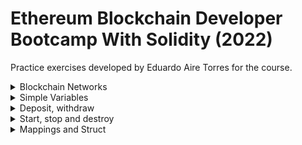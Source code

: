 # Ethereum Blockchain Developer Bootcamp With Solidity (2022)

Practice exercises developed by Eduardo Aire Torres for the course.

<details>
  <summary>Blockchain Networks</summary>

  ### [FirstSmartContract.sol](./contracts/FirstSmartContract.sol)

  - JavaScript VM(London) deploy 0xd9145CCE52D386f254917e481eB44e9943F39138
  
  ![JavaScript VM](./util/images/javaScriptVM.png)
  
  - Ropsten deploy [0x8346f00379d30Dc3bf7D069C96a65ec6B30ac0EF](https://ropsten.etherscan.io/address/0x8346f00379d30Dc3bf7D069C96a65ec6B30ac0EF)
  
  - Web3 Provider deploy 0x3dc61BFDa63a4FbA5C9bB5C20a99c97cecb90a9a
  
  ![JavaScript VM](./util/images/web3provider.png)
  
</details>

<details>
  <summary>Simple Variables</summary>

  #### [Variables.sol](./contracts/Variables.sol)
  #### [RollOver7.sol](./contracts/RollOver7.sol) pragma solidity 0.7.0;
  #### [RollOver8.sol](./contracts/RollOver8.sol) pragma solidity ^0.8.1;

</details>

<details>
  <summary>Deposit, withdraw</summary>

  #### [SendMoneyExample.sol](./contracts/SendMoneyExample.sol)

</details>

<details>
  <summary>Start, stop and destroy</summary>

  #### [StartStopUpdateExample.sol](./contracts/StartStopUpdateExample.sol)

</details>

<details>
  <summary>Mappings and Struct</summary>

  #### [SimpleMappingExample.sol](./contracts/SimpleMappingExample.sol)
  #### [MappingStructExample.sol](./contracts/MappingStructExample.sol)

</details>
